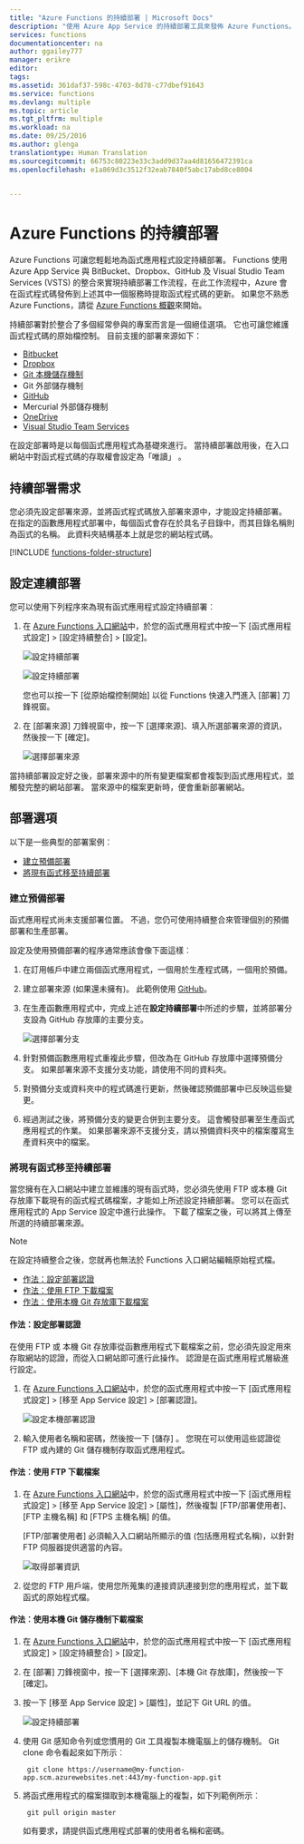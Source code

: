 ```yaml
---
title: "Azure Functions 的持續部署 | Microsoft Docs"
description: "使用 Azure App Service 的持續部署工具來發佈 Azure Functions。"
services: functions
documentationcenter: na
author: ggailey777
manager: erikre
editor: 
tags: 
ms.assetid: 361daf37-598c-4703-8d78-c77dbef91643
ms.service: functions
ms.devlang: multiple
ms.topic: article
ms.tgt_pltfrm: multiple
ms.workload: na
ms.date: 09/25/2016
ms.author: glenga
translationtype: Human Translation
ms.sourcegitcommit: 66753c80223e33c3add9d37aa4d81656472391ca
ms.openlocfilehash: e1a869d3c3512f32eab7840f5abc17abd8ce8004


---
```

# <a name="continuous-deployment-for-azure-functions"></a>Azure Functions 的持續部署
Azure Functions 可讓您輕鬆地為函式應用程式設定持續部署。 Functions 使用 Azure App Service 與 BitBucket、Dropbox、GitHub 及 Visual Studio Team Services (VSTS) 的整合來實現持續部署工作流程，在此工作流程中，Azure 會在函式程式碼發佈到上述其中一個服務時提取函式程式碼的更新。 如果您不熟悉 Azure Functions，請從 [Azure Functions 概觀](functions-overview.md)來開始。

持續部署對於整合了多個經常參與的專案而言是一個絕佳選項。 它也可讓您維護函式程式碼的原始檔控制。 目前支援的部署來源如下：

* [Bitbucket](https://bitbucket.org/)
* [Dropbox](https://bitbucket.org/)
* [Git 本機儲存機制](../app-service-web/app-service-deploy-local-git.md)
* Git 外部儲存機制
* [GitHub]
* Mercurial 外部儲存機制
* [OneDrive](https://onedrive.live.com/)
* [Visual Studio Team Services](https://www.visualstudio.com/team-services/)

在設定部署時是以每個函式應用程式為基礎來進行。 當持續部署啟用後，在入口網站中對函式程式碼的存取權會設定為「唯讀」 。

## <a name="continuous-deployment-requirements"></a>持續部署需求

您必須先設定部署來源，並將函式程式碼放入部署來源中，才能設定持續部署。 在指定的函數應用程式部署中，每個函式會存在於具名子目錄中，而其目錄名稱則為函式的名稱。 此資料夾結構基本上就是您的網站程式碼。 

[!INCLUDE [functions-folder-structure](../../includes/functions-folder-structure.md)]

## <a name="set-up-continuous-deployment"></a>設定連續部署
您可以使用下列程序來為現有函式應用程式設定持續部署︰

1. 在 [Azure Functions 入口網站](https://functions.azure.com/signin)中，於您的函式應用程式中按一下 [函式應用程式設定] > [設定持續整合] > [設定]。
   
    ![設定持續部署](./media/functions-continuous-deployment/setup-deployment.png)
   
    ![設定持續部署](./media/functions-continuous-deployment/setup-deployment-1.png)
   
    您也可以按一下 [從原始檔控制開始] 以從 Functions 快速入門進入 [部署] 刀鋒視窗。
2. 在 [部署來源] 刀鋒視窗中，按一下 [選擇來源]、填入所選部署來源的資訊，然後按一下 [確定]。
   
    ![選擇部署來源](./media/functions-continuous-deployment/choose-deployment-source.png)

當持續部署設定好之後，部署來源中的所有變更檔案都會複製到函式應用程式，並觸發完整的網站部署。 當來源中的檔案更新時，便會重新部署網站。

## <a name="deployment-options"></a>部署選項

以下是一些典型的部署案例︰

- [建立預備部署](#staging)
- [將現有函式移至持續部署](#existing)

<a name="staging"></a>
### <a name="create-a-staging-deployment"></a>建立預備部署

函式應用程式尚未支援部署位置。 不過，您仍可使用持續整合來管理個別的預備部署和生產部署。

設定及使用預備部署的程序通常應該會像下面這樣︰

1. 在訂用帳戶中建立兩個函式應用程式，一個用於生產程式碼，一個用於預備。 

2. 建立部署來源 (如果還未擁有)。 此範例使用 [GitHub]。

3. 在生產函數應用程式中，完成上述在**設定持續部署**中所述的步驟，並將部署分支設為 GitHub 存放庫的主要分支。
   
    ![選擇部署分支](./media/functions-continuous-deployment/choose-deployment-branch.png)

4. 針對預備函數應用程式重複此步驟，但改為在 GitHub 存放庫中選擇預備分支。 如果部署來源不支援分支功能，請使用不同的資料夾。

5. 對預備分支或資料夾中的程式碼進行更新，然後確認預備部署中已反映這些變更。

6. 經過測試之後，將預備分支的變更合併到主要分支。 這會觸發部署至生產函式應用程式的作業。 如果部署來源不支援分支，請以預備資料夾中的檔案覆寫生產資料夾中的檔案。

<a name="existing"></a>
### <a name="move-existing-functions-to-continuous-deployment"></a>將現有函式移至持續部署
當您擁有在入口網站中建立並維護的現有函式時，您必須先使用 FTP 或本機 Git 存放庫下載現有的函式程式碼檔案，才能如上所述設定持續部署。 您可以在函式應用程式的 App Service 設定中進行此操作。 下載了檔案之後，可以將其上傳至所選的持續部署來源。

> [!NOTE]
> 在設定持續整合之後，您就再也無法於 Functions 入口網站編輯原始程式檔。

- [作法：設定部署認證](#credentials)
- [作法︰使用 FTP 下載檔案](#downftp)
- [作法︰使用本機 Git 存放庫下載檔案](#downgit)

<a name="credentials"></a>
#### <a name="how-to-configure-deployment-credentials"></a>作法：設定部署認證
在使用 FTP 或 本機 Git 存放庫從函數應用程式下載檔案之前，您必須先設定用來存取網站的認證，而從入口網站即可進行此操作。 認證是在函式應用程式層級進行設定。

1. 在 [Azure Functions 入口網站](https://functions.azure.com/signin)中，於您的函式應用程式中按一下 [函式應用程式設定] > [移至 App Service 設定] > [部署認證]。
   
    ![設定本機部署認證](./media/functions-continuous-deployment/setup-deployment-credentials.png)

2. 輸入使用者名稱和密碼，然後按一下 [儲存] 。 您現在可以使用這些認證從 FTP 或內建的 Git 儲存機制存取函式應用程式。

<a name="downftp"></a>
#### <a name="how-to-download-files-using-ftp"></a>作法︰使用 FTP 下載檔案

1. 在 [Azure Functions 入口網站](https://functions.azure.com/signin)中，於您的函式應用程式中按一下 [函式應用程式設定] > [移至 App Service 設定] > [屬性]，然後複製 [FTP/部署使用者]、[FTP 主機名稱] 和 [FTPS 主機名稱] 的值。  

    [FTP/部署使用者] 必須輸入入口網站所顯示的值 (包括應用程式名稱)，以針對 FTP 伺服器提供適當的內容。
   
    ![取得部署資訊](./media/functions-continuous-deployment/get-deployment-credentials.png)

2. 從您的 FTP 用戶端，使用您所蒐集的連接資訊連接到您的應用程式，並下載函式的原始程式檔。

<a name="downgit"></a>
#### <a name="how-to-download-files-using-the-local-git-repository"></a>作法︰使用本機 Git 儲存機制下載檔案

1. 在 [Azure Functions 入口網站](https://functions.azure.com/signin)中，於您的函式應用程式中按一下 [函式應用程式設定] > [設定持續整合] > [設定]。

2. 在 [部署] 刀鋒視窗中，按一下 [選擇來源]、[本機 Git 存放庫]，然後按一下 [確定]。

3. 按一下 [移至 App Service 設定] > [屬性]，並記下 Git URL 的值。 
   
    ![設定持續部署](./media/functions-continuous-deployment/get-local-git-deployment-url.png)

4. 使用 Git 感知命令列或您慣用的 Git 工具複製本機電腦上的儲存機制。 Git clone 命令看起來如下所示︰
   
        git clone https://username@my-function-app.scm.azurewebsites.net:443/my-function-app.git

5. 將函式應用程式的檔案擷取到本機電腦上的複製，如下列範例所示︰
   
        git pull origin master
   
    如有要求，請提供函式應用程式部署的使用者名稱和密碼。  

[GitHub]: https://github.com/



<!--HONumber=Nov16_HO4-->


